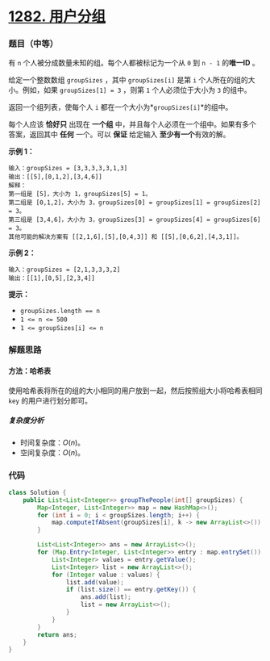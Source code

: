 # [1282. 用户分组](https://leetcode.cn/problems/group-the-people-given-the-group-size-they-belong-to/)

### 题目（中等）

有 `n` 个人被分成数量未知的组。每个人都被标记为一个从 `0` 到 `n - 1` 的**唯一ID** 。

给定一个整数数组 `groupSizes` ，其中 `groupSizes[i]` 是第 `i` 个人所在的组的大小。例如，如果 `groupSizes[1] = 3` ，则第 `1` 个人必须位于大小为 `3` 的组中。

返回一个组列表，使每个人 `i` 都在一个大小为*`groupSizes[i]`*的组中。

每个人应该 **恰好只** 出现在 **一个组** 中，并且每个人必须在一个组中。如果有多个答案，返回其中 **任何** 一个。可以 **保证** 给定输入 **至少有一个**有效的解。

**示例 1：**

```
输入：groupSizes = [3,3,3,3,3,1,3]
输出：[[5],[0,1,2],[3,4,6]]
解释：
第一组是 [5]，大小为 1，groupSizes[5] = 1。
第二组是 [0,1,2]，大小为 3，groupSizes[0] = groupSizes[1] = groupSizes[2] = 3。
第三组是 [3,4,6]，大小为 3，groupSizes[3] = groupSizes[4] = groupSizes[6] = 3。 
其他可能的解决方案有 [[2,1,6],[5],[0,4,3]] 和 [[5],[0,6,2],[4,3,1]]。
```

**示例 2：**

```
输入：groupSizes = [2,1,3,3,3,2]
输出：[[1],[0,5],[2,3,4]]
```

**提示：**

* `groupSizes.length == n`
* `1 <= n <= 500`
* `1 <= groupSizes[i] <= n`


### 解题思路

#### 方法：哈希表

使用哈希表将所在的组的大小相同的用户放到一起，然后按照组大小将哈希表相同 `key` 的用户进行划分即可。

##### 复杂度分析

- 时间复杂度：$O(n)$。
- 空间复杂度：$O(n)$。

### 代码

```java
class Solution {
    public List<List<Integer>> groupThePeople(int[] groupSizes) {
        Map<Integer, List<Integer>> map = new HashMap<>();
        for (int i = 0; i < groupSizes.length; i++) {
            map.computeIfAbsent(groupSizes[i], k -> new ArrayList<>()).add(i);
        }

        List<List<Integer>> ans = new ArrayList<>();
        for (Map.Entry<Integer, List<Integer>> entry : map.entrySet()) {
            List<Integer> values = entry.getValue();
            List<Integer> list = new ArrayList<>();
            for (Integer value : values) {
                list.add(value);
                if (list.size() == entry.getKey()) {
                    ans.add(list);
                    list = new ArrayList<>();
                }
            }
        }
        return ans;
    }
}
```
